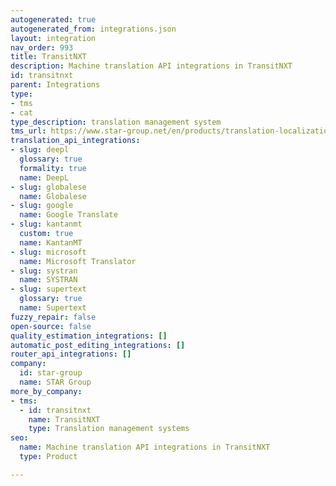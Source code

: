 ```yaml
---
autogenerated: true
autogenerated_from: integrations.json
layout: integration
nav_order: 993
title: TransitNXT
description: Machine translation API integrations in TransitNXT
id: transitnxt
parent: Integrations
type:
- tms
- cat
type_description: translation management system
tms_url: https://www.star-group.net/en/products/translation-localization.html
translation_api_integrations:
- slug: deepl
  glossary: true
  formality: true
  name: DeepL
- slug: globalese
  name: Globalese
- slug: google
  name: Google Translate
- slug: kantanmt
  custom: true
  name: KantanMT
- slug: microsoft
  name: Microsoft Translator
- slug: systran
  name: SYSTRAN
- slug: supertext
  glossary: true
  name: Supertext
fuzzy_repair: false
open-source: false
quality_estimation_integrations: []
automatic_post_editing_integrations: []
router_api_integrations: []
company:
  id: star-group
  name: STAR Group
more_by_company:
- tms:
  - id: transitnxt
    name: TransitNXT
    type: Translation management systems
seo:
  name: Machine translation API integrations in TransitNXT
  type: Product

---
```


